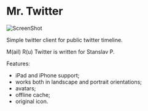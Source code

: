 Mr. Twitter
==========

![ScreenShot](https://raw.github.com/s-alexander/mr_twitter/master/icon@2x.png)

Simple twitter client for public twitter timeline.

M(ail) R(u) Twitter is written for Stanslav P.

Features:
- iPad and iPhone support;
- works both in landscape and portrait orientations;
- avatars;
- offline cache;
- original icon.
